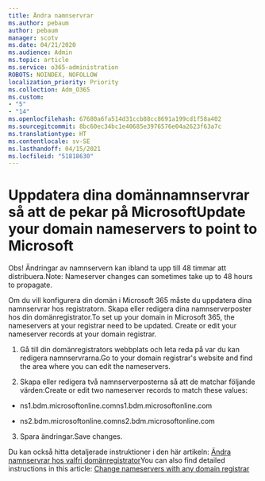 ```yaml
---
title: Ändra namnservrar
ms.author: pebaum
author: pebaum
manager: scotv
ms.date: 04/21/2020
ms.audience: Admin
ms.topic: article
ms.service: o365-administration
ROBOTS: NOINDEX, NOFOLLOW
localization_priority: Priority
ms.collection: Adm_O365
ms.custom:
- "5"
- "14"
ms.openlocfilehash: 67680a6fa514d31ccb88cc8691a199cd1f58a402
ms.sourcegitcommit: 8bc60ec34bc1e40685e3976576e04a2623f63a7c
ms.translationtype: HT
ms.contentlocale: sv-SE
ms.lasthandoff: 04/15/2021
ms.locfileid: "51818630"
---
```

# <a name="update-your-domain-nameservers-to-point-to-microsoft"></a><span data-ttu-id="2ba3c-102">Uppdatera dina domännamnservrar så att de pekar på Microsoft</span><span class="sxs-lookup"><span data-stu-id="2ba3c-102">Update your domain nameservers to point to Microsoft</span></span>

<span data-ttu-id="2ba3c-103">Obs! Ändringar av namnservern kan ibland ta upp till 48 timmar att distribuera.</span><span class="sxs-lookup"><span data-stu-id="2ba3c-103">Note: Nameserver changes can sometimes take up to 48 hours to propagate.</span></span>
  
<span data-ttu-id="2ba3c-p101">Om du vill konfigurera din domän i Microsoft 365 måste du uppdatera dina namnservrar hos registratorn. Skapa eller redigera dina namnserverposter hos din domänregistrator.</span><span class="sxs-lookup"><span data-stu-id="2ba3c-p101">To set up your domain in Microsoft 365, the nameservers at your registrar need to be updated. Create or edit your nameserver records at your domain registrar.</span></span>
  
1. <span data-ttu-id="2ba3c-106">Gå till din domänregistrators webbplats och leta reda på var du kan redigera namnservrarna.</span><span class="sxs-lookup"><span data-stu-id="2ba3c-106">Go to your domain registrar's website and find the area where you can edit the nameservers.</span></span>
  
2. <span data-ttu-id="2ba3c-107">Skapa eller redigera två namnserverposterna så att de matchar följande värden:</span><span class="sxs-lookup"><span data-stu-id="2ba3c-107">Create or edit two nameserver records to match these values:</span></span>

  - <span data-ttu-id="2ba3c-108">ns1.bdm.microsoftonline.com</span><span class="sxs-lookup"><span data-stu-id="2ba3c-108">ns1.bdm.microsoftonline.com</span></span>

  - <span data-ttu-id="2ba3c-109">ns2.bdm.microsoftonline.com</span><span class="sxs-lookup"><span data-stu-id="2ba3c-109">ns2.bdm.microsoftonline.com</span></span>

3. <span data-ttu-id="2ba3c-110">Spara ändringar.</span><span class="sxs-lookup"><span data-stu-id="2ba3c-110">Save changes.</span></span>

<span data-ttu-id="2ba3c-111">Du kan också hitta detaljerade instruktioner i den här artikeln: [Ändra namnservrar hos valfri domänregistrator](https://docs.microsoft.com/microsoft-365/admin/get-help-with-domains/change-nameservers-at-any-domain-registrar)</span><span class="sxs-lookup"><span data-stu-id="2ba3c-111">You can also find detailed instructions in this article: [Change nameservers with any domain registrar](https://docs.microsoft.com/microsoft-365/admin/get-help-with-domains/change-nameservers-at-any-domain-registrar)</span></span>
  